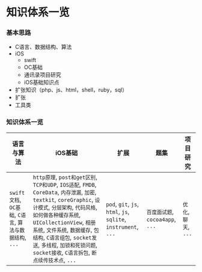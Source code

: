 # 知识体系一览

### 基本思路
* C语言、数据结构、算法
* iOS
  * swift
  * OC基础
  * 通讯录项目研究
  * iOS基础知识点
* 扩张知识（php、js、html，shell，ruby，sql）
* 扩张
* 工具类


### 知识体系一览

| 语言与算法 | iOS基础 | 扩展 | 题集 | 项目研究
| -------- | ------ |------ | ------ |--------
| `swift文档`, `OC基础`, `C语言`, `算法与数据结构`, `...`| `http原理`, `post和get区别`, `TCP和UDP`,  `IOS适配`, `FMDB`, `CoreData`, `内存泄漏`, `加密`, `textkit`, `coreGraphic`, `设计模式`, `分层架构`, `代码风格`, `如何做各种缓存系统`, `UICollectionView`, `相册系统`, `文件系统`, `数据缓存`, `包结构`, `C语言组包`, `socket发送`, `多线程`, `加锁和死锁问题`, `socket接收`, `C语言拆包`, `断点续传技术点`, `...`| `pod`, `git`, `js`, `html`, `js`, `sqlite`, `instrument`, `...` | `百度面试题`, `cocoa4app`, `...` | `优化`, `聊天`, `...`
